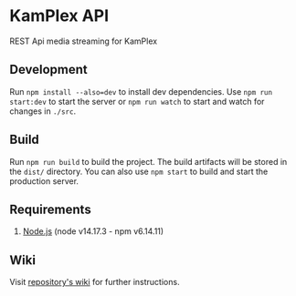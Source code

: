# KamPlex API

REST Api media streaming for KamPlex

## Development

Run `npm install --also=dev` to install dev dependencies.
Use `npm run start:dev` to start the server or `npm run watch` to start and watch for changes in `./src`.

## Build

Run `npm run build` to build the project. The build artifacts will be stored in the `dist/` directory.
You can also use `npm start` to build and start the production server.

## Requirements

1. [Node.js](https://nodejs.org/en/download) (node v14.17.3 - npm v6.14.11)

## Wiki

Visit [repository's wiki](https://github.com/ktt45678/KamPlex-API/wiki) for further instructions.